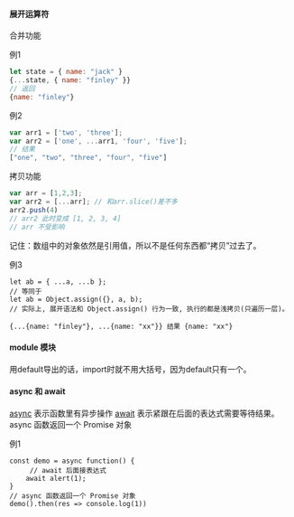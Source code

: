 ####  展开运算符

合并功能

例1
```javascript
let state = { name: "jack" }
{...state, { name: "finley" }}
// 返回
{name: "finley"}
```
例2
```javascript
var arr1 = ['two', 'three'];
var arr2 = ['one', ...arr1, 'four', 'five'];
// 结果
["one", "two", "three", "four", "five"]
```

拷贝功能
```javascript
var arr = [1,2,3];
var arr2 = [...arr]; // 和arr.slice()差不多
arr2.push(4)
// arr2 此时变成 [1, 2, 3, 4]
// arr 不受影响

```
记住：数组中的对象依然是引用值，所以不是任何东西都“拷贝”过去了。

例3
```
let ab = { ...a, ...b };
// 等同于
let ab = Object.assign({}, a, b);
// 实际上, 展开语法和 Object.assign() 行为一致, 执行的都是浅拷贝(只遍历一层)。 

{...{name: "finley"}, ...{name: "xx"}} 结果 {name: "xx"}
```

#### module 模块
用default导出的话，import时就不用大括号，因为default只有一个。

#### async 和 await

[async](https://developer.mozilla.org/zh-CN/docs/Web/JavaScript/Reference/Operators/async%E5%85%81%E8%AE%B8%E5%A3%B0%E6%98%8E%E4%B8%80%E4%B8%AA%E5%87%BD%E6%95%B0%E4%B8%BA%E4%B8%80%E4%B8%AA%E5%8C%85%E5%90%AB%E5%BC%82%E6%AD%A5%E6%93%8D%E4%BD%9C%E7%9A%84%E5%87%BD%E6%95%B0) 表示函数里有异步操作
[await](https://developer.mozilla.org/zh-CN/docs/Web/JavaScript/Reference/Operators/await)  表示紧跟在后面的表达式需要等待结果。
async 函数返回一个 Promise 对象

例1
```
const demo = async function() {
     // await 后面接表达式
	await alert(1);
}
// async 函数返回一个 Promise 对象
demo().then(res => console.log(1))

```
